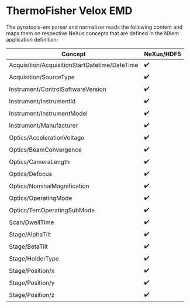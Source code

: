 # ThermoFisher Velox EMD

The pynxtools-em parser and normalizer reads the following content and maps them on respective NeXus concepts that are defined in the NXem application definition:

| Concept | NeXus/HDF5 |
| --------------- | --------------  |
| Acquisition/AcquisitionStartDatetime/DateTime | :heavy_check_mark: |
| Acquisition/SourceType | :heavy_check_mark: |
| Instrument/ControlSoftwareVersion | :heavy_check_mark: |
| Instrument/InstrumentId | :heavy_check_mark: |
| Instrument/InstrumentModel | :heavy_check_mark: |
| Instrument/Manufacturer | :heavy_check_mark: |
| Optics/AccelerationVoltage | :heavy_check_mark: |
| Optics/BeamConvergence | :heavy_check_mark: |
| Optics/CameraLength | :heavy_check_mark: |
| Optics/Defocus | :heavy_check_mark: |
| Optics/NominalMagnification | :heavy_check_mark: |
| Optics/OperatingMode | :heavy_check_mark: |
| Optics/TemOperatingSubMode | :heavy_check_mark: |
| Scan/DwellTime | :heavy_check_mark: |
| Stage/AlphaTilt | :heavy_check_mark: |
| Stage/BetaTilt | :heavy_check_mark: |
| Stage/HolderType | :heavy_check_mark: |
| Stage/Position/x | :heavy_check_mark: |
| Stage/Position/y | :heavy_check_mark: |
| Stage/Position/z | :heavy_check_mark: |
